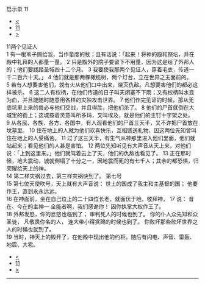 ﻿





 启示录 11




* [<](bible/REV10.md)
* [11](bible/REV.md)
* [>](bible/REV12.md)



 
11两个见证人  
1 有一根苇子赐给我，当作量度的杖；且有话说：「起来！将神的殿和祭坛，并在殿中礼拜的人都量一量。 
2 只是殿外的院子要留下不用量，因为这是给了外邦人的；他们要践踏圣城四十二个月。 
3 我要使我那两个见证人，穿着毛衣，传道一千二百六十天。」 
4 他们就是那两棵橄榄树，两个灯台，立在世界之主面前的。 
5 若有人想要害他们，就有火从他们口中出来，烧灭仇敌。凡想要害他们的都必这样被杀。 
6 这二人有权柄，在他们传道的日子叫天闭塞不下雨；又有权柄叫水变为血，并且能随时随意用各样的灾殃攻击世界。 
7 他们作完见证的时候，那从无底坑里上来的兽必与他们交战，并且得胜，把他们杀了。 
8 他们的尸首就倒在大城里的街上；这城按着灵意叫所多玛，又叫埃及，就是他们的主钉十字架之处。 
9 从各民、各族、各方、各国中，有人观看他们的尸首三天半，又不许把尸首放在坟墓里。 
10 住在地上的人就为他们欢喜快乐，互相馈送礼物，因这两位先知曾叫住在地上的人受痛苦。 
11 过了这三天半，有生气从神那里进入他们里面，他们就站起来；看见他们的人甚是害怕。 
12 两位先知听见有大声音从天上来，对他们说：「上到这里来。」他们就驾着云上了天，他们的仇敌也看见了。 
13 正在那时候，地大震动，城就倒塌了十分之一，因地震而死的有七千人；其余的都恐惧，归荣耀给天上的神。  
14 第二样灾祸过去，第三样灾祸快到了。 第七号  
15 第七位天使吹号，天上就有大声音说： 世上的国成了我主和主基督的国； 他要作王，直到永永远远。  
16 在神面前，坐在自己位上的二十四位长老，就面伏于地，敬拜神， 
17 说： 昔在、今在的主神— 全能者啊，我们感谢你！ 因你执掌大权作王了。  
18 外邦发怒，你的忿怒也临到了； 审判死人的时候也到了。 你的仆人众先知和众圣徒， 凡敬畏你名的人， 连大带小得赏赐的时候也到了。 你败坏那些败坏世界之人的时候也就到了。  
19 当时，神天上的殿开了，在他殿中现出他的约柜。随后有闪电、声音、雷轰、地震、大雹。 
* [<](bible/REV10.md)
* [11](bible/REV.md)
* [>](bible/REV12.md)





---









